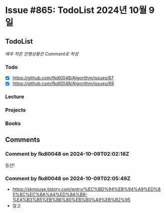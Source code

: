 # Issue #865: TodoList 2024년 10월 9일

## TodoList

*매우 작은 진행상황은 Comment로 작성*

### Todo  

- [x] https://github.com/fkdl0048/Algorithm/issues/67
- [x] https://github.com/fkdl0048/Algorithm/issues/68

### Lecture

### Projects

### Books


## Comments

### Comment by fkdl0048 on 2024-10-09T02:02:18Z

등산!

### Comment by fkdl0048 on 2024-10-09T02:05:49Z

- https://skmouse.tistory.com/entry/%EC%BD%94%EB%94%A9%ED%85%8C%EC%8A%A4%ED%8A%B8-%EA%B3%B5%EB%B6%80%EB%B0%A9%EB%B2%95
- 참고

